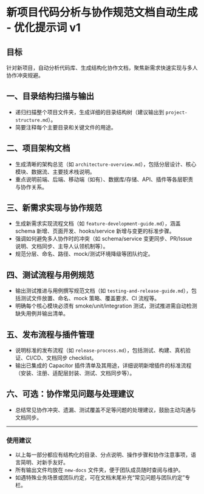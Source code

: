 # 新项目代码分析与协作规范文档自动生成 - 优化提示词 v1

## 目标
针对新项目，自动分析代码库、生成结构化协作文档，聚焦新需求快速实现与多人协作冲突规避。


## 一、目录结构扫描与输出
- 递归扫描整个项目文件夹，生成详细的目录结构树（建议输出到 `project-structure.md`）。
- 简要注释每个主要目录和关键文件的用途。

## 二、项目架构文档
- 生成清晰的架构总览（如 `architecture-overview.md`），包括分层设计、核心模块、数据流、主要技术栈说明。
- 重点说明前端、后端、移动端（如有）、数据库/存储、API、插件等各层职责与协作关系。

## 三、新需求实现与协作规范
- 生成新需求实现流程文档（如 `feature-development-guide.md`），涵盖 schema 新增、页面开发、hooks/service 新增与变更的标准步骤。
- 强调如何避免多人协作时的冲突（如 schema/service 变更同步、PR/Issue 说明、文档同步、主导人认领机制等）。
- 规范分层、命名、路径、mock/测试环境降级等团队约定。

## 四、测试流程与用例规范
- 输出测试推进与用例撰写规范文档（如 `testing-and-release-guide.md`），包括测试文件放置、命名、mock 策略、覆盖要求、CI 流程等。
- 明确每个核心模块必须有 smoke/unit/integration 测试，测试推进需自动检测缺失用例并输出清单。

## 五、发布流程与插件管理
- 说明标准的发布流程（如 `release-process.md`），包括测试、构建、真机验证、CI/CD、文档同步 checklist。
- 输出已集成的 Capacitor 插件清单及其用途，详细说明新增插件的标准流程（安装、注册、适配层封装、测试、文档同步等）。

## 六、可选：协作常见问题与处理建议
- 总结常见协作冲突、遗漏、测试覆盖不足等问题的处理建议，鼓励主动沟通与文档同步。

---

### 使用建议
- 以上每一部分都应有结构化的目录、分点说明、操作步骤和协作注意事项，语言简明、对新手友好。
- 所有输出文件均放在 `new-docs` 文件夹，便于团队成员随时查阅与维护。
- 如遇特殊业务场景或团队约定，可在文档末尾补充“常见问题与团队约定”专栏。

